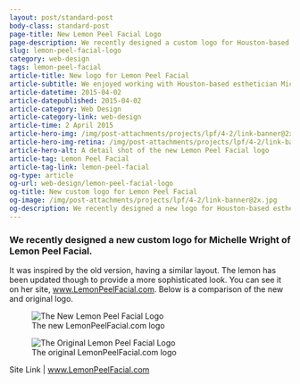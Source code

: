 ```yaml
---
layout: post/standard-post
body-class: standard-post
page-title: New Lemon Peel Facial Logo
page-description: We recently designed a custom logo for Houston-based esthetician Michelle Wright of Lemon Peel Facial
slug: lemon-peel-facial-logo
category: web-design
tags: lemon-peel-facial
article-title: New logo for Lemon Peel Facial
article-subtitle: We enjoyed working with Houston-based esthetician Michelle Wright
article-datetime: 2015-04-02
article-datepublished: 2015-04-02
article-category: Web Design
article-category-link: web-design
article-time: 2 April 2015
article-hero-img: /img/post-attachments/projects/lpf/4-2/link-banner@2x.jpg
article-hero-img-retina: /img/post-attachments/projects/lpf/4-2/link-banner@2x.jpg
article-hero-alt: A detail shot of the new Lemon Peel Facial logo
article-tag: Lemon Peel Facial
article-tag-link: lemon-peel-facial
og-type: article
og-url: web-design/lemon-peel-facial-logo
og-title: New custom logo for Lemon Peel Facial
og-image: /img/post-attachments/projects/lpf/4-2/link-banner@2x.jpg
og-description: We recently designed a new logo for Houston-based esthetician Michelle Wright
---
```

<div class="row margin-bottom">
	<h3 class="margin-bottom">We recently designed a new custom logo for Michelle Wright of Lemon Peel Facial.</h3>
	<p>It was inspired by the old version, having a similar layout. The lemon has been updated though to provide a more sophisticated look. You can see it on her site, <a href="http://lemonpeelfacial.com" target="_blank" class="simple">www.LemonPeelFacial.com</a>. Below is a comparison of the new and original logo.</p>
</div>
<div class="row margin-bottom">
	<figure>
		<img src="{{ site.blog_cdn }}/img/post-attachments/projects/lpf/4-2/lemon-peel-facial-logo@2x.jpg" alt="The New Lemon Peel Facial Logo">
		<figcaption>The new LemonPeelFacial.com logo</figcaption>
	</figure>
</div>
<div class="row margin-bottom">
	<figure>
		<img  style="max-height: 28.125em; width: auto; max-width: 100%; margin: 0 auto;" src="{{ site.blog_cdn }}/img/post-attachments/projects/lpf/4-2/old-lemon-peel-facial-logo.jpg" alt="The Original Lemon Peel Facial Logo">
		<figcaption>The original LemonPeelFacial.com logo</figcaption>
	</figure>
</div>
<div class="row">
	<p class="header">Site Link | <a href="http://lemonpeelfacial.com" class="simple" target="_blank">www.LemonPeelFacial.com</a></p>
</div>